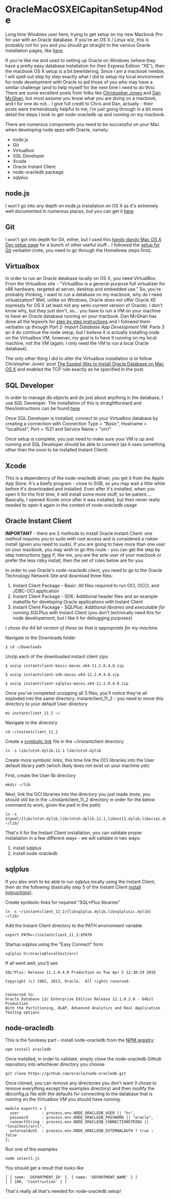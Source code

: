 # OracleMacOSXElCapitanSetup4Node
Long time Windows user here, trying to get setup on my new Macbook Pro for use with an Oracle database.  If you're an OS X / Linux wiz, this is probably not for you and you should go straight to the various Oracle installation pages, like [here](https://github.com/oracle/node-oracledb/blob/master/INSTALL.md#instosx).

If you're like me and used to setting up Oracle on Windows (where they have a pretty easy database installation for their Express Edition "XE"), then the macbook OS X setup is a bit bewildering. Since I am a macbook newbie, I will spell out step by step exactly what I did to setup my local environment for node development with Oracle to aid those of you who may have a similar challenge (and to help myself for the next time I need to do this).  There are some excellent posts from folks like [Christopher Jones](https://blogs.oracle.com/opal/) and [Dan McGhan](https://jsao.io/), but most assume you know what you are doing on a macbook, and I for one do not... I give full credit to Chris and Dan, actually - their posts were tremendously helpful to me, I'm just going through in a bit more detail the steps I took to get node-oracledb up and running on my macbook. 

There are numerous components you need to be successful on your Mac when developing node apps with Oracle, namely:

 - node.js
 - Git
 - Virtualbox
 - SQL Developer
 - Xcode
 - Oracle Instant Client
 - node-oracledb package
 - sqlplus

## node.js ##
I won't go into any depth on node.js installation on OS X as it's extremely well documented in numerous places, but you can get it [here](https://nodejs.org/en/)

## Git ##
I won't got into depth for Git, either, but I used this [handy dandy Mac OS X Dev setup page](https://github.com/nicolashery/mac-dev-setup#mac-os-x-dev-setup) for a bunch of other useful stuff...  I followed the [setup for Git](https://github.com/nicolashery/mac-dev-setup#git) verbatim (note, you need to go through the Homebrew steps first).

## Virtualbox ##
In order to run an Oracle database locally on OS X, you need VirtualBox.  From the Virtualbox site - "VirtualBox is a general-purpose full virtualizer for x86 hardware, targeted at server, desktop and embedded use."  So, you're probably thinking, I want to run a database on my macbook, why do I need virtualization?  Well, unlike on Windows, Oracle does not offer Oracle XE expressly for OS X (at least not any semi-current version of Oracle).  I don't know why, but they just don't, so... you have to run a VM on your machine to have an Oracle database running on your macbook. Dan McGhan has done all the legwork for [step by step instructions](https://jsao.io/2015/10/creating-a-local-sandbox-for-node-js-and-oracle-database/) and I followed them verbatim up through *Part 2: Import Database App Development VM*.  Parts 3 an 4 do continue the node setup, but I believe it is actually installing node on the Virtualbox VM, however, my goal is to have it running on my local machine, not the VM (again, I only need the VM to run a local Oracle database).

The only other thing I did to alter the Virtualbox installation is to follow Christopher Jones' post [The Easiest Way to Install Oracle Database on Mac OS X](https://blogs.oracle.com/opal/entry/the_easiest_way_to_enable) and enabled the TCP rule exactly as he specified in the post.

## SQL Developer ##
In order to manage db objects and do just about anything in the database, I use SQL Developer.  The installation of this is straightforward and files/instructions can be found [here](http://www.oracle.com/technetwork/developer-tools/sql-developer/downloads/index.html)

Once SQL Developer is installed, connect to your Virtualbox database by creating a connection with Connection Type = "Basic", Hostname = "localhost", Port = 1521 and Service Name = "orcl"

Once setup is complete, you just need to make sure your VM is up and running and SQL Developer should be able to connect (as it uses something other than the soon to be installed Instant Client).

## Xcode
This is a dependency of the node-oracledb driver, you get it from the Apple App Store.  It's a beefy program - close to 5GB, so you may wait a little while before it's downloaded and installed. Even after it's installed, when you open it for the first time, it will install some more stuff, so be patient....  Basically, I opened Xcode once after it was installed, but then never really needed to open it again in the context of node-oracledb usage

## Oracle Instant Client ##

**IMPORTANT** - there are 2 methods to install Oracle Instant Client: one method requires you to sudo with root access and is considered a riskier install (given you need to sudo). If you are going to have more than one user on your macbook, you may wish to go this route - you can get the step by step instructions [here](https://github.com/gilcrest/OracleMacOSXElCapitanSetup4Node/blob/master/optVersion/README_OPT.md) If, like me, you are the sole user of your macbook or prefer the less risky install, then the set of rules below are for you.

In order to use Oracle's node-oracledb client, you need to go to the Oracle Technology Network Site and download three files:

 1. Instant Client Package - Basic: All files required to run OCI, OCCI, and JDBC-OCI application
 2. Instant Client Package - SDK: Additional header files and an example makefile for developing Oracle applications with Instant Client
 3. Instant Client Package - SQL*Plus: Additional libraries and executable for running SQL*Plus with Instant Client (you don't technically need this for node developement, but I like it for debugging purposes)

*I chose the 64 bit version of these as that is appropriate for my machine.* 

Navigate to the Downloads folder
```
$ cd ~/Downloads
```

Unzip each of the downloaded instant client zips

```
$ unzip instantclient-basic-macos.x64-11.2.0.4.0.zip
```

```
$ unzip instantclient-sdk-macos.x64-11.2.0.4.0.zip
```

```
$ unzip instantclient-sqlplus-macos.x64-11.2.0.4.0.zip
```

Once you've completed unzipping all 3 files, you'll notice they're all exploded into the same directory: instantclient_11_2 - you need to move this directory to your default User directory
```
mv instantclient_11_2 ~/
```
Navigate to the directory
```
cd ~/instantclient_11_2
```
Create a [symbolic link](https://en.wikipedia.org/wiki/Symbolic_link) file in the ~/instantclient directory
```
ln -s libclntsh.dylib.11.1 libclntsh.dylib
```
Create more symbolic links, this time link the OCI libraries into the User default library path (which likely does not exist on your machine yet):

First, create the User lib directory
```
mkdir ~/lib
```
Next, link the OCI libraries into the directory you just made (note, you should still be in the ~/instantclient_11_2 directory in order for the below command to work, given the pwd in the path)
```
ln -s $(pwd)/{libclntsh.dylib,libclntsh.dylib.11.1,libnnz11.dylib,libociei.dylib} ~/lib/
```

That's it for the Instant Client installation, you can validate proper installation in a few different ways - we will validate in two ways:

 1. install sqlplus
 2. install node-oracledb

## sqlplus ##
If you also wish to be able to run sqlplus locally using the Instant Client, then do the following (basically step 5 of the Instant Client [install instructions](http://www.oracle.com/technetwork/topics/intel-macsoft-096467.html#ic_osx_inst)).

Create symbolic links for required "SQL*Plus libraries"
```
ln -s ~/instantclient_11_2/{libsqlplus.dylib,libsqlplusic.dylib} ~/lib/
```
Add the Instant Client directory to the PATH environment variable
```
export PATH=~/instantclient_11_2:$PATH
```
Startup sqlplus using the "Easy Connect" form
```
sqlplus hr/oracle@localhost/orcl
```
If all went well, you'll see
```
SQL*Plus: Release 11.2.0.4.0 Production on Tue Apr 5 12:30:24 2016

Copyright (c) 1982, 2013, Oracle.  All rights reserved.


Connected to:
Oracle Database 12c Enterprise Edition Release 12.1.0.2.0 - 64bit Production
With the Partitioning, OLAP, Advanced Analytics and Real Application Testing options
```

## node-oracledb ##

This is the fun/easy part - install node-oracledb from the [NPM registry](https://www.npmjs.com/package/oracledb):

```
npm install oracledb
```

Once installed, in order to validate, simply clone the node-oracledb Github repository into whichever directory you choose

```
git clone https://github.com/oracle/node-oracledb.git

```

Once cloned, you can remove any directories you don't want (I chose to remove everything except the examples directory) and then modify the dbconfig.js file with the defaults for connecting to the database that is running on the Virtualbox VM you should have running.

```
module.exports = {
  user          : process.env.NODE_ORACLEDB_USER || "hr",
  password      : process.env.NODE_ORACLEDB_PASSWORD || "oracle",
  connectString : process.env.NODE_ORACLEDB_CONNECTIONSTRING || "localhost/orcl",
  externalAuth  : process.env.NODE_ORACLEDB_EXTERNALAUTH ? true : false
};
```

Run one of the examples
```
node select1.js
```
You should get a result that looks like
```
[ { name: 'DEPARTMENT_ID' }, { name: 'DEPARTMENT_NAME' } ]
[ [ 180, 'Construction' ] ]
```
That's really all that's needed for node-oracledb setup!
